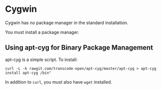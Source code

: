 # Cygwin

Cygwin has no package manager in the standard installation. 

You must install a package manager.

## Using apt-cyg for Binary Package Management

apt-cyg is a simple script. To install:

	curl -L -k rawgit.com/transcode-open/apt-cyg/master/apt-cyg > apt-cyg
	install apt-cyg /bin"

In addition to `curl`, you must also have `wget` installed.
